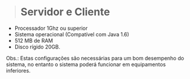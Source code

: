 > # Servidor e Cliente #
  * Processador 1Ghz ou superior
  * Sistema operacional (Compatível com Java 1.6)
  * 512 MB de RAM
  * Disco rígido 20GB.

Obs.: Estas configurações são necessárias para um bom desempenho do sistema, no entanto o sistema poderá funcionar em equipamentos inferiores.